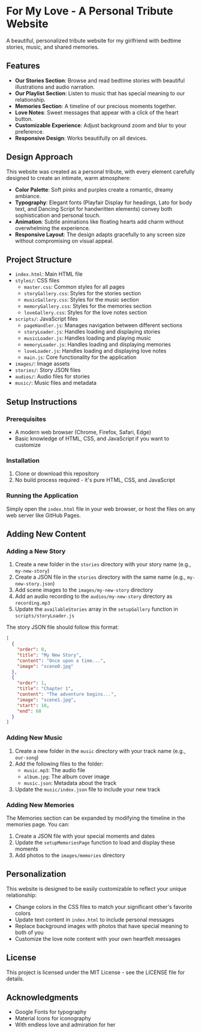 # For My Love - A Personal Tribute Website

A beautiful, personalized tribute website for my girlfriend with bedtime stories, music, and shared memories.

## Features

- **Our Stories Section**: Browse and read bedtime stories with beautiful illustrations and audio narration.
- **Our Playlist Section**: Listen to music that has special meaning to our relationship.
- **Memories Section**: A timeline of our precious moments together.
- **Love Notes**: Sweet messages that appear with a click of the heart button.
- **Customizable Experience**: Adjust background zoom and blur to your preference.
- **Responsive Design**: Works beautifully on all devices.

## Design Approach

This website was created as a personal tribute, with every element carefully designed to create an intimate, warm atmosphere:

- **Color Palette**: Soft pinks and purples create a romantic, dreamy ambiance.
- **Typography**: Elegant fonts (Playfair Display for headings, Lato for body text, and Dancing Script for handwritten elements) convey both sophistication and personal touch.
- **Animation**: Subtle animations like floating hearts add charm without overwhelming the experience.
- **Responsive Layout**: The design adapts gracefully to any screen size without compromising on visual appeal.

## Project Structure

- `index.html`: Main HTML file
- `styles/`: CSS files
  - `master.css`: Common styles for all pages
  - `storyGallery.css`: Styles for the stories section
  - `musicGallery.css`: Styles for the music section
  - `memoryGallery.css`: Styles for the memories section
  - `loveGallery.css`: Styles for the love notes section
- `scripts/`: JavaScript files
  - `pageHandler.js`: Manages navigation between different sections
  - `storyLoader.js`: Handles loading and displaying stories
  - `musicLoader.js`: Handles loading and playing music
  - `memoryLoader.js`: Handles loading and displaying memories
  - `loveLoader.js`: Handles loading and displaying love notes
  - `main.js`: Core functionality for the application
- `images/`: Image assets
- `stories/`: Story JSON files
- `audios/`: Audio files for stories
- `music/`: Music files and metadata

## Setup Instructions

### Prerequisites

- A modern web browser (Chrome, Firefox, Safari, Edge)
- Basic knowledge of HTML, CSS, and JavaScript if you want to customize

### Installation

1. Clone or download this repository
2. No build process required - it's pure HTML, CSS, and JavaScript

### Running the Application

Simply open the `index.html` file in your web browser, or host the files on any web server like GitHub Pages.

## Adding New Content

### Adding a New Story

1. Create a new folder in the `stories` directory with your story name (e.g., `my-new-story`)
2. Create a JSON file in the `stories` directory with the same name (e.g., `my-new-story.json`)
3. Add scene images to the `images/my-new-story` directory
4. Add an audio recording to the `audios/my-new-story` directory as `recording.mp3`
5. Update the `availableStories` array in the `setupGallery` function in `scripts/storyLoader.js`

The story JSON file should follow this format:

```json
[
  {
    "order": 0,
    "title": "My New Story",
    "content": "Once upon a time...",
    "image": "scene0.jpg"
  },
  {
    "order": 1,
    "title": "Chapter 1",
    "content": "The adventure begins...",
    "image": "scene1.jpg",
    "start": 10,
    "end": 60
  }
]
```

### Adding New Music

1. Create a new folder in the `music` directory with your track name (e.g., `our-song`)
2. Add the following files to the folder:
   - `music.mp3`: The audio file
   - `album.jpg`: The album cover image
   - `music.json`: Metadata about the track
3. Update the `music/index.json` file to include your new track

### Adding New Memories

The Memories section can be expanded by modifying the timeline in the memories page. You can:

1. Create a JSON file with your special moments and dates
2. Update the `setupMemoriesPage` function to load and display these moments
3. Add photos to the `images/memories` directory

## Personalization

This website is designed to be easily customizable to reflect your unique relationship:

- Change colors in the CSS files to match your significant other's favorite colors
- Update text content in `index.html` to include personal messages
- Replace background images with photos that have special meaning to both of you
- Customize the love note content with your own heartfelt messages

## License

This project is licensed under the MIT License - see the LICENSE file for details.

## Acknowledgments

- Google Fonts for typography
- Material Icons for iconography
- With endless love and admiration for her 